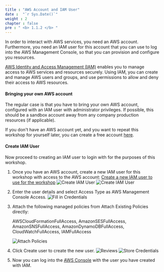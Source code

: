 ```yaml
---
title : "AWS Account and IAM User"
date :  "`r Sys.Date()`" 
weight : 2 
chapter : false
pre : " <b> 1.1.2 </b> "
---
```


In order to interact with AWS services, you need an AWS account. Furthermore, you need an IAM user for this account that you can use to log into the AWS Management Console, so that you can provision and configure you resources.

[AWS Identity and Access Management (IAM)](https://aws.amazon.com/iam/) enables you to manage access to AWS services and resources securely. Using IAM, you can create and manage AWS users and groups, and use permissions to allow and deny their access to AWS resources.

#### Bringing your own AWS account

The regular case is that you have to bring your own AWS account, configured with an IAM user with administrator privileges. If possible, this should be a sandbox account away from any company production resources (if applicable).

If you don't have an AWS account yet, and you want to repeat this workshop for yourself later, you can create a free account [here](https://portal.aws.amazon.com/billing/signup).

#### Create IAM User

Now proceed to creating an IAM user to login with for the purposes of this workshop.

1. Once you have an AWS account, create a new IAM user for this workshop with access to the AWS account: [Create a new IAM user to use for the workshop](https://console.aws.amazon.com/iam/home?#/users$new)
    ![Create IAM User](/images/1/2/navigate.png?featherlight=false&width=70pc)
    ![Create IAM User](/images/1/2/create.png?featherlight=false&width=70pc)

2. Enter the user details and select Access Type as AWS Management Console Access.
    ![Fill in Credentials](/images/1/2/account-info.png?featherlight=false&width=70pc)
3. Attach the following managed policies from Attach Existing Policies directly:

    AWSCloudFormationFullAccess, AmazonSESFullAccess, AmazonSNSFullAccess, AmazonDynamoDBFullAccess, CloudWatchFullAccess, IAMFullAccess

    ![Attach Policies](/images/1-Introduce-Prerequisites/2/attack-policies.png?featherlight=false&width=70pc)

4. Click Create user to create the new user.
    ![Reviews](/images/1/2/reviews.png?featherlight=false&width=70pc)
    ![Store Credentials](/images/1/2/store-access.png?featherlight=false&width=70pc)

5. Now you can log into the [AWS Console](https://aws.amazon.com/console/) with the user you have created with IAM.